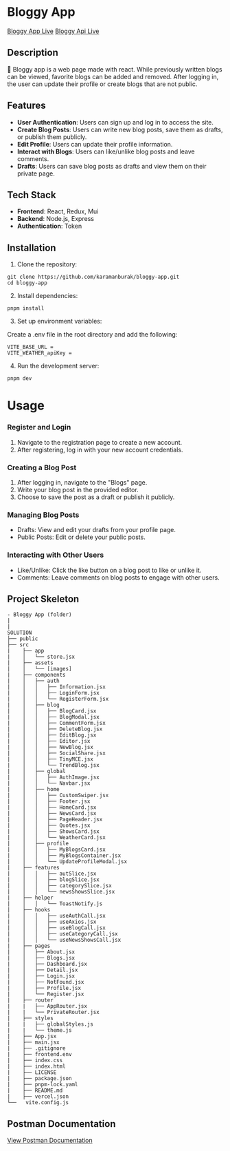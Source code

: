 # Bloggy App

[Bloggy App Live](https://bloggiie.vercel.app/)
[Bloggy Api Live](https://bloggy-api-v8e5.onrender.com/)

## Description

📰 Bloggy app is a web page made with react. While previously written blogs can be viewed, favorite blogs can be added and removed. After logging in, the user can update their profile or create blogs that are not public.

## Features

- **User Authentication**: Users can sign up and log in to access the site.
- **Create Blog Posts**: Users can write new blog posts, save them as drafts, or publish them publicly.
- **Edit Profile**: Users can update their profile information.
- **Interact with Blogs**: Users can like/unlike blog posts and leave comments.
- **Drafts**: Users can save blog posts as drafts and view them on their private page.

## Tech Stack

- **Frontend**: React, Redux, Mui
- **Backend**: Node.js, Express
- **Authentication**: Token

## Installation

1. Clone the repository:

```
git clone https://github.com/karamanburak/bloggy-app.git
cd bloggy-app
```

2.  Install dependencies:

```
pnpm install
```

3. Set up environment variables:

Create a .env file in the root directory and add the following:

```
VITE_BASE_URL =
VITE_WEATHER_apiKey =
```

4. Run the development server:

```
pnpm dev
```

# Usage

### Register and Login

1. Navigate to the registration page to create a new account.
2. After registering, log in with your new account credentials.

### Creating a Blog Post

1. After logging in, navigate to the "Blogs" page.
2. Write your blog post in the provided editor.
3. Choose to save the post as a draft or publish it publicly.

### Managing Blog Posts

- Drafts: View and edit your drafts from your profile page.
- Public Posts: Edit or delete your public posts.

### Interacting with Other Users

- Like/Unlike: Click the like button on a blog post to like or unlike it.
- Comments: Leave comments on blog posts to engage with other users.

## Project Skeleton

```
- Bloggy App (folder)
|
|
SOLUTION
├── public
├── src
|    ├── app
|    │   └── store.jsx
|    ├── assets
|    │   └── [images]
|    ├── components
|    │   ├── auth
|    │   │   ├── Information.jsx
|    │   │   ├── LoginForm.jsx
|    │   │   └── RegisterForm.jsx
|    │   ├── blog
|    │   │   ├── BlogCard.jsx
|    │   │   ├── BlogModal.jsx
|    │   │   ├── CommentForm.jsx
|    │   │   ├── DeleteBlog.jsx
|    │   │   ├── EditBlog.jsx
|    │   │   ├── Editor.jsx
|    │   │   ├── NewBlog.jsx
|    │   │   ├── SocialShare.jsx
|    │   │   ├── TinyMCE.jsx
|    │   │   └── TrendBlog.jsx
|    │   ├── global
|    │   │   ├── AuthImage.jsx
|    │   │   └── Navbar.jsx
|    │   ├── home
|    │   │   ├── CustomSwiper.jsx
|    │   │   ├── Footer.jsx
|    │   │   ├── HomeCard.jsx
|    │   │   ├── NewsCard.jsx
|    │   │   ├── PageHeader.jsx
|    │   │   ├── Quotes.jsx
|    │   │   ├── ShowsCard.jsx
|    │   │   └── WeatherCard.jsx
|    │   ├── profile
|    │   │   ├── MyBlogsCard.jsx
|    │   │   ├── MyBlogsContainer.jsx
|    │   │   └── UpdateProfileModal.jsx
|    ├── features
|    │   │   ├── autSlice.jsx
|    │   │   ├── blogSlice.jsx
|    │   │   ├── categorySlice.jsx
|    │   │   └── newsShowsSlice.jsx
|    ├── helper
|    │   │   └── ToastNotify.js
|    ├── hooks
|    │   │   ├── useAuthCall.jsx
|    │   │   ├── useAxios.jsx
|    │   │   ├── useBlogCall.jsx
|    │   │   ├── useCategoryCall.jsx
|    │   │   └── useNewsShowsCall.jsx
|    ├── pages
|    │   ├── About.jsx
|    │   ├── Blogs.jsx
|    │   ├── Dashboard.jsx
|    │   ├── Detail.jsx
|    │   ├── Login.jsx
|    │   ├── NotFound.jsx
|    │   ├── Profile.jsx
|    │   └── Register.jsx
|    ├── router
|    |   ├── AppRouter.jsx
|    |   └── PrivateRouter.jsx
|    ├── styles
|    |   ├── globalStyles.js
|    |   └── theme.js
|    ├── App.jsx
|    ├── main.jsx
|    ├── .gitignore
|    ├── frontend.env
|    ├── index.css
|    ├── index.html
|    ├── LICENSE
|    ├── package.json
|    ├── pnpm-lock.yaml
|    ├── README.md
|    ├── vercel.json
└──   vite.config.js
```

<!-- ## Outcome -->

<!-- ![Bloggy App]() -->

## Postman Documentation

[View Postman Documentation](https://documenter.getpostman.com/view/32987022/2sA3s9BnRX#677d706d-bc2c-401f-9808-d56288077f3a)
